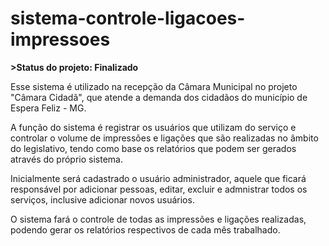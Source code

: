 <h1>sistema-controle-ligacoes-impressoes</h1>
<b> >Status do projeto: Finalizado</b>
<p>Esse sistema é utilizado na recepção da Câmara Municipal no projeto "Câmara Cidadã", que atende a demanda dos cidadãos do município de Espera Feliz - MG.</p>
<p>A função do sistema é registrar os usuários que utilizam do serviço e controlar o volume de impressões e ligações que são realizadas no âmbito do legislativo, tendo como base os relatórios que podem ser gerados através do próprio sistema.</p>
<p>Inicialmente será cadastrado o usuário administrador, aquele que ficará responsável por adicionar pessoas, editar, excluir e admnistrar todos os serviços, inclusive adicionar novos usuários.</p>
<p>O sistema fará o controle de todas as impressões e ligações realizadas, podendo gerar os relatórios respectivos de cada mês trabalhado.</p>
